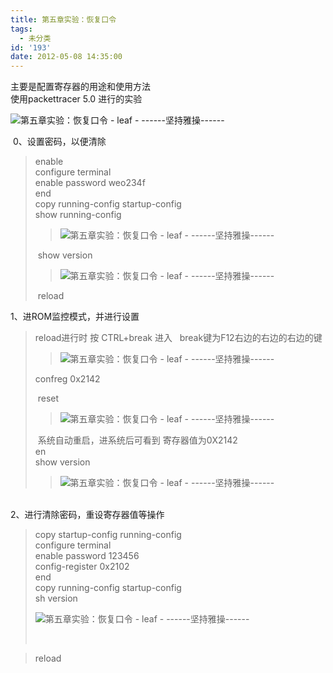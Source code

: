 ```yaml
---
title: 第五章实验：恢复口令
tags:
  - 未分类
id: '193'
date: 2012-05-08 14:35:00
---
```


主要是配置寄存器的用途和使用方法  
使用packettracer 5.0 进行的实验  
  

![第五章实验：恢复口令 - leaf - ------坚持雅操------](http://img4.ph.126.net/KXTO1yEhsmxmbObjyC4ecg==/3083839844859442734.jpg "第五章实验：恢复口令 - leaf - ------坚持雅操------")

 0、设置密码，以便清除  

> enable  
> configure terminal  
> enable password weo234f  
> end  
> copy running-config startup-config  
> show running-config  
> 
> > ![第五章实验：恢复口令 - leaf - ------坚持雅操------](http://img7.ph.126.net/skyICMDH7xSGX_WDSU6N-A==/2496683043441012237.jpg "第五章实验：恢复口令 - leaf - ------坚持雅操------")
> 
>  show version  
> 
> > ![第五章实验：恢复口令 - leaf - ------坚持雅操------](http://img7.ph.126.net/ypC6remz-qW7roRM0MXpMw==/2585629136081583707.jpg "第五章实验：恢复口令 - leaf - ------坚持雅操------")
> 
>  reload  
>   

1、进ROM监控模式，并进行设置  

> reload进行时 按 CTRL+break 进入   break键为F12右边的右边的右边的键  
> 
> > ![第五章实验：恢复口令 - leaf - ------坚持雅操------](http://img4.ph.126.net/sSkAD9_p1bFF7zfBKWhGvg==/41939771547202184.jpg "第五章实验：恢复口令 - leaf - ------坚持雅操------")
> 
> confreg 0x2142  
> 
>  reset  
> 
> > ![第五章实验：恢复口令 - leaf - ------坚持雅操------](http://img8.ph.126.net/ndqrl2tPfw6HeAibvnTlGg==/1010776641385459288.jpg "第五章实验：恢复口令 - leaf - ------坚持雅操------")
> 
>  系统自动重启，进系统后可看到 寄存器值为0X2142  
> en  
> show version  
> 
> > ![第五章实验：恢复口令 - leaf - ------坚持雅操------](http://img2.ph.126.net/EoI_PyKbdhJHOIlJ8nq64w==/2563674087898152402.jpg "第五章实验：恢复口令 - leaf - ------坚持雅操------")

   
2、进行清除密码，重设寄存器值等操作  

> copy startup-config running-config  
> configure terminal  
> enable password 123456  
> config-register 0x2102  
> end  
> copy running-config startup-config  
> sh version  
> 
> ![第五章实验：恢复口令 - leaf - ------坚持雅操------](http://img3.ph.126.net/zI01jVwZroEYVcuKx1JD5Q==/1005147141851248773.jpg "第五章实验：恢复口令 - leaf - ------坚持雅操------")
> 
>    

> reload  
>   

>   
>